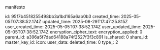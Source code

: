 manifesto

id: 95f7b4518255498bb3a1bd165a6ab0b3
created_time: 2025-05-05T07:38:52.174Z
updated_time: 2025-08-29T17:47:25.815Z
user_created_time: 2025-05-05T07:38:52.174Z
user_updated_time: 2025-05-05T07:38:52.174Z
encryption_cipher_text: 
encryption_applied: 0
parent_id: a396a5f7dad64188a74f2527f3f3c891
is_shared: 0
share_id: 
master_key_id: 
icon: 
user_data: 
deleted_time: 0
type_: 2